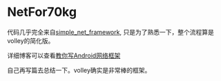 # NetFor70kg

代码几乎完全来自[simple_net_framework](https://github.com/bboyfeiyu/simple_net_framework),
只是为了熟悉一下，整个流程算是volley的简化版。

详细博客可以查看[教你写Android网络框架](http://blog.csdn.net/column/details/simple-net.html)

自己再写篇去总结一下。volley确实是非常棒的框架。

